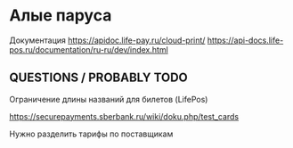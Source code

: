 # Алые паруса

Документация
https://apidoc.life-pay.ru/cloud-print/
https://api-docs.life-pos.ru/documentation/ru-ru/dev/index.html

## QUESTIONS / PROBABLY TODO

Ограничение длины названий для билетов (LifePos) 

https://securepayments.sberbank.ru/wiki/doku.php/test_cards

Нужно разделить тарифы по поставщикам


